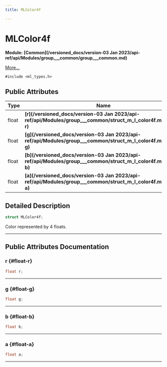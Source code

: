 ```yaml
---
title: MLColor4f

---
```


# MLColor4f

**Module:** **[Common](/versioned_docs/version-03 Jan 2023/api-ref/api/Modules/group___common/group___common.md)**



 [More...](#detailed-description)


`#include <ml_types.h>`

## Public Attributes

| Type           | Name           |
| -------------- | -------------- |
| float | **[r](/versioned_docs/version-03 Jan 2023/api-ref/api/Modules/group___common/struct_m_l_color4f.md#float-r)**  |
| float | **[g](/versioned_docs/version-03 Jan 2023/api-ref/api/Modules/group___common/struct_m_l_color4f.md#float-g)**  |
| float | **[b](/versioned_docs/version-03 Jan 2023/api-ref/api/Modules/group___common/struct_m_l_color4f.md#float-b)**  |
| float | **[a](/versioned_docs/version-03 Jan 2023/api-ref/api/Modules/group___common/struct_m_l_color4f.md#float-a)**  |

## Detailed Description

```cpp
struct MLColor4f;
```


Color represented by 4 floats. 





-----------
## Public Attributes Documentation

### r {#float-r}

```cpp
float r;
```






-----------

### g {#float-g}

```cpp
float g;
```






-----------

### b {#float-b}

```cpp
float b;
```






-----------

### a {#float-a}

```cpp
float a;
```






-----------


